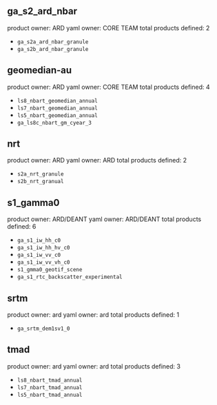 ## ga_s2_ard_nbar
product owner: ARD
yaml owner: CORE TEAM
total products defined: 2
- `ga_s2a_ard_nbar_granule`
- `ga_s2b_ard_nbar_granule`

## geomedian-au
product owner: ARD
yaml owner: CORE TEAM
total products defined: 4
- `ls8_nbart_geomedian_annual`
- `ls7_nbart_geomedian_annual`
- `ls5_nbart_geomedian_annual`
- `ga_ls8c_nbart_gm_cyear_3`

## nrt
product owner: ARD
yaml owner: ARD
total products defined: 2
- `s2a_nrt_granule`
- `s2b_nrt_granual`

## s1_gamma0
product owner: ARD/DEANT
yaml owner: ARD/DEANT
total products defined: 6
- `ga_s1_iw_hh_c0`
- `ga_s1_iw_hh_hv_c0`
- `ga_s1_iw_vv_c0`
- `ga_s1_iw_vv_vh_c0`
- `s1_gmma0_geotif_scene`
- `ga_s1_rtc_backscatter_experimental`

## srtm
product owner: ard
yaml owner: ard
total products defined: 1
- `ga_srtm_dem1sv1_0`

## tmad
product owner: ard
yaml owner: ard
total products defined: 3
- `ls8_nbart_tmad_annual`
- `ls7_nbart_tmad_annual`
- `ls5_nbart_tmad_annual`